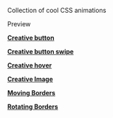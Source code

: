 Collection of cool CSS animations

Preview

<b><a href="https://htmlpreview.github.io/?https://github.com/jmjcortez/css-animations/blob/main/creative_button.html">Creative button</a></b>

<b><a href="https://htmlpreview.github.io/?https://github.com/jmjcortez/css-animations/blob/main/creative_button_swipe.html">Creative button swipe</a></b>

<b><a href="https://htmlpreview.github.io/?https://github.com/jmjcortez/css-animations/blob/main/creative_hover.html">Creative hover</a></b>

<b><a href="https://htmlpreview.github.io/?https://github.com/jmjcortez/css-animations/blob/main/creative_image.html">Creative Image</a></b>

<b><a href="https://htmlpreview.github.io/?https://github.com/jmjcortez/css-animations/blob/main/moving_borders.html">Moving Borders</a></b>

<b><a href="https://htmlpreview.github.io/?https://github.com/jmjcortez/css-animations/blob/main/rotating_borders.html
">Rotating Borders</a></b>
